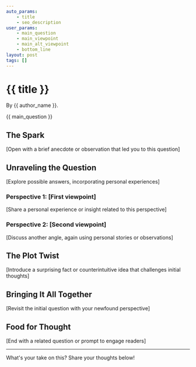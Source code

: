 ```yaml
---
auto_params:
    - title
    - seo_description
user_params:
    - main_question
    - main_viewpoint
    - main_alt_viewpoint
    - bottom_line
layout: post
tags: []
---
```


# {{ title }}

By {{ author_name }}.

{{ main_question }}

## The Spark

[Open with a brief anecdote or observation that led you to this question]

## Unraveling the Question

[Explore possible answers, incorporating personal experiences]

### Perspective 1: [First viewpoint]

[Share a personal experience or insight related to this perspective]

### Perspective 2: [Second viewpoint]

[Discuss another angle, again using personal stories or observations]

## The Plot Twist

[Introduce a surprising fact or counterintuitive idea that challenges initial thoughts]

## Bringing It All Together

[Revisit the initial question with your newfound perspective]

## Food for Thought

[End with a related question or prompt to engage readers]

---

What's your take on this? Share your thoughts below!